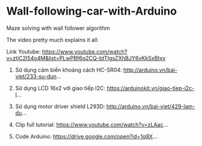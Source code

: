 # Wall-following-car-with-Arduino
Maze solving with wall follower algorithm 

The video pretty much explains it all:

Link Youtube: https://www.youtube.com/watch?v=ztjC2I54o4M&list=PLwPBf6q2CQ-btTIgsZXhBJY6vKkSxBtxv

1. Sử dụng cảm biến khoảng cách HC-SR04: http://arduino.vn/bai-viet/233-su-dun...

2. Sử dụng LCD 16x2 với giao tiếp I2C: https://arduinokit.vn/giao-tiep-i2c-l...

3. Sử dụng motor driver shield L293D: http://arduino.vn/bai-viet/429-lam-du...

4. Clip full tutorial: https://www.youtube.com/watch?v=zLAac... 

5. Code Arduino: https://drive.google.com/open?id=1q8X...
